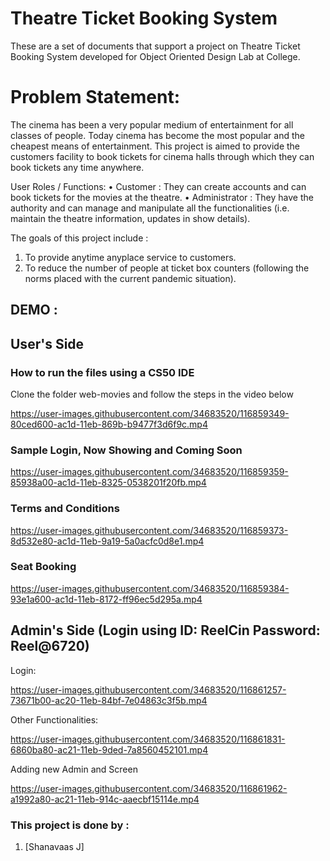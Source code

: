 # Theatre Ticket Booking System
These are a set of documents that support a project on Theatre Ticket Booking System developed for Object Oriented Design Lab at College.

# Problem Statement:

The cinema has been a very popular medium of entertainment for all classes of people. Today cinema has become the most popular and the cheapest means of entertainment. This project is  aimed to provide the customers  facility to book tickets for cinema halls through which they can book tickets any time anywhere.

User Roles / Functions:
•	Customer : They can create accounts and can book tickets for the movies at the theatre.
•	Administrator : They have the authority and can manage and manipulate all the functionalities (i.e. maintain the theatre information, updates in show details).

The goals of this project include : 
1.	To provide anytime anyplace service to customers.
2.	To reduce the number of people at ticket box counters (following the norms placed with the current pandemic situation).

## DEMO :
## User's Side

### How to run the files using a CS50 IDE
Clone the folder web-movies and follow the steps in the video below


https://user-images.githubusercontent.com/34683520/116859349-80ced600-ac1d-11eb-869b-b9477f3d6f9c.mp4

### Sample Login, Now Showing and Coming Soon
https://user-images.githubusercontent.com/34683520/116859359-85938a00-ac1d-11eb-8325-0538201f20fb.mp4

### Terms and Conditions
https://user-images.githubusercontent.com/34683520/116859373-8d532e80-ac1d-11eb-9a19-5a0acfc0d8e1.mp4

### Seat Booking
https://user-images.githubusercontent.com/34683520/116859384-93e1a600-ac1d-11eb-8172-ff96ec5d295a.mp4

## Admin's Side (Login using ID: ReelCin Password: Reel@6720)
Login:


https://user-images.githubusercontent.com/34683520/116861257-73671b00-ac20-11eb-84bf-7e04863c3f5b.mp4

Other Functionalities:


https://user-images.githubusercontent.com/34683520/116861831-6860ba80-ac21-11eb-9ded-7a8560452101.mp4

Adding new Admin and Screen


https://user-images.githubusercontent.com/34683520/116861962-a1992a80-ac21-11eb-914c-aaecbf15114e.mp4




### This project is done by :
1. [Shanavaas J]
